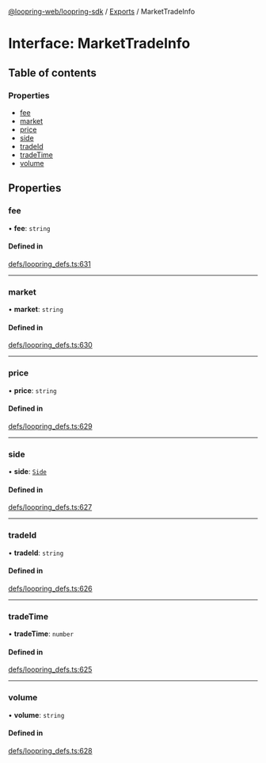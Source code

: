 [@loopring-web/loopring-sdk](../README.md) / [Exports](../modules.md) / MarketTradeInfo

# Interface: MarketTradeInfo

## Table of contents

### Properties

- [fee](MarketTradeInfo.md#fee)
- [market](MarketTradeInfo.md#market)
- [price](MarketTradeInfo.md#price)
- [side](MarketTradeInfo.md#side)
- [tradeId](MarketTradeInfo.md#tradeid)
- [tradeTime](MarketTradeInfo.md#tradetime)
- [volume](MarketTradeInfo.md#volume)

## Properties

### fee

• **fee**: `string`

#### Defined in

[defs/loopring_defs.ts:631](https://github.com/Loopring/loopring_sdk/blob/300ee65/src/defs/loopring_defs.ts#L631)

___

### market

• **market**: `string`

#### Defined in

[defs/loopring_defs.ts:630](https://github.com/Loopring/loopring_sdk/blob/300ee65/src/defs/loopring_defs.ts#L630)

___

### price

• **price**: `string`

#### Defined in

[defs/loopring_defs.ts:629](https://github.com/Loopring/loopring_sdk/blob/300ee65/src/defs/loopring_defs.ts#L629)

___

### side

• **side**: [`Side`](../enums/Side.md)

#### Defined in

[defs/loopring_defs.ts:627](https://github.com/Loopring/loopring_sdk/blob/300ee65/src/defs/loopring_defs.ts#L627)

___

### tradeId

• **tradeId**: `string`

#### Defined in

[defs/loopring_defs.ts:626](https://github.com/Loopring/loopring_sdk/blob/300ee65/src/defs/loopring_defs.ts#L626)

___

### tradeTime

• **tradeTime**: `number`

#### Defined in

[defs/loopring_defs.ts:625](https://github.com/Loopring/loopring_sdk/blob/300ee65/src/defs/loopring_defs.ts#L625)

___

### volume

• **volume**: `string`

#### Defined in

[defs/loopring_defs.ts:628](https://github.com/Loopring/loopring_sdk/blob/300ee65/src/defs/loopring_defs.ts#L628)
